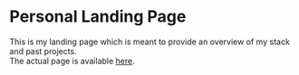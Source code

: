 # Personal Landing Page
This is my landing page which is meant to provide an overview of my stack and past projects.<br>
The actual page is available [here](https://okg.vercel.app).<br>
